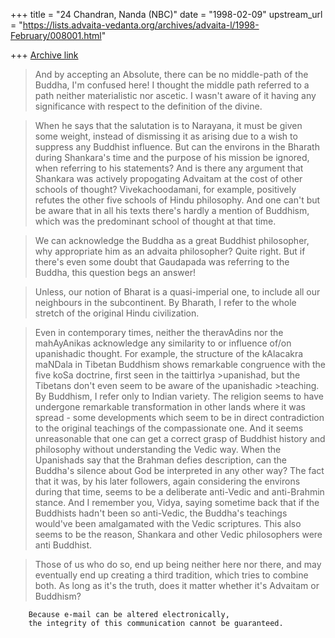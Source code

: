 +++
title = "24 Chandran, Nanda (NBC)"
date = "1998-02-09"
upstream_url = "https://lists.advaita-vedanta.org/archives/advaita-l/1998-February/008001.html"

+++
[Archive link](https://lists.advaita-vedanta.org/archives/advaita-l/1998-February/008001.html)

>And by accepting an Absolute, there can be no middle-path of the Buddha,
I'm confused here! I thought the middle path referred to a path neither
materialistic nor ascetic. I wasn't aware of it having any significance with
respect to the definition of the divine.

>When he says that the salutation is to Narayana, it must be given
>some weight, instead of dismissing it as arising due to a wish to suppress
>any Buddhist influence.
But can the environs in the Bharath during Shankara's time and the purpose
of his mission be ignored, when referring to his statements? And is there
any argument that Shankara was actively propogating Advaitam at the cost of
other schools of thought? Vivekachoodamani, for example, positively refutes
the other five schools of Hindu philosophy. And one can't but be aware that
in all his texts there's hardly a mention of Buddhism, which was the
predominant school of thought at that time.

>We can acknowledge the Buddha as a great Buddhist philosopher, why
>appropriate him as an advaita philosopher?
Quite right. But if there's even some doubt that Gaudapada was referring to
the Buddha, this question begs an answer!

>Unless, our notion of Bharat is a quasi-imperial one, to include all our
>neighbours in the subcontinent.
By Bharath, I refer to the whole stretch of the original Hindu civilization.

>Even in contemporary times, neither the theravAdins nor the mahAyAnikas
>acknowledge any similarity to or influence of/on upanishadic thought. For
>example, the structure of the kAlacakra maNDala in Tibetan Buddhism shows
>remarkable congruence with the five koSa doctrine, first seen in the
taittirIya >upanishad, but the Tibetans don't even seem to be aware of the
upanishadic >teaching.
By Buddhism, I refer only to Indian variety. The religion seems to have
undergone remarkable transformation in other lands where it was spread -
some developments which seem to be in direct contradiction to the original
teachings of the compassionate one. And it seems unreasonable that one can
get a correct grasp of Buddhist history and philosophy without understanding
the Vedic way. When the Upanishads say that the Brahman defies description,
can the Buddha's silence about God be interpreted in any other way? The fact
that it was, by his later followers, again considering the environs during
that time, seems to be a deliberate anti-Vedic and anti-Brahmin stance. And
I remember you, Vidya, saying sometime back that if the Buddhists hadn't
been so anti-Vedic, the Buddha's teachings would've been amalgamated with
the Vedic scriptures. This also seems to be the reason, Shankara and other
Vedic philosophers were anti Buddhist.

>Those of us who do so, end up being neither here nor there, and may
>eventually end up creating a third tradition, which tries to combine both.
As long as it's the truth, does it matter whether it's Advaitam or Buddhism?

        Because e-mail can be altered electronically,
        the integrity of this communication cannot be guaranteed.

